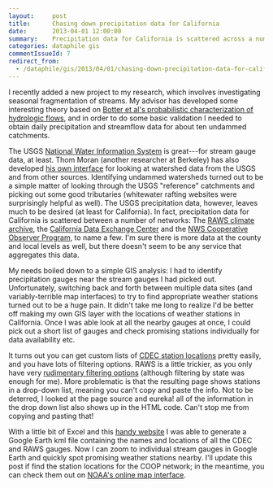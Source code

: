 ```yaml
---
layout:     post
title:      Chasing down precipitation data for California
date:       2013-04-01 12:00:00
summary:    Precipitation data for California is scattered across a number of different services.
categories: dataphile gis
commentIssueId: 7
redirect_from:
  - /dataphile/gis/2013/04/01/chasing-down-precipitation-data-for-california/
---
```


I recently added a new project to my research, which involves investigating seasonal fragmentation of streams. My advisor has developed some interesting theory based on <a href="http://onlinelibrary.wiley.com/doi/10.1029/2006WR005043/abstract">Botter et al's probabilistic characterization of hydrologic flows</a>, and in order to do some basic validation I needed to obtain daily precipitation and streamflow data for about ten undammed catchments.

The USGS <a href="http://waterdata.usgs.gov/nwis">National Water Information System</a> is great---for stream gauge data, at least. Thom Moran (another researcher at Berkeley) has also developed <a href="http://www.ocf.berkeley.edu/~tcmoran/CA_Catchments_html/catchments_overview_RefCatch1.html">his own interface</a> for looking at watershed data from the USGS and from other sources. Identifying undammed watersheds turned out to be a simple matter of looking through the USGS "reference" catchments and picking out some good tributaries (whitewater rafting websites were surprisingly helpful as well). The USGS precipitation data, however, leaves much to be desired (at least for California). In fact, precipitation data for California is scattered between a number of networks: The <a href="http://www.raws.dri.edu/">RAWS climate archive</a>, the <a href="http://cdec.water.ca.gov/">California Data Exchange Center</a> and the <a href="http://www.nws.noaa.gov/om/coop/">NWS Cooperative Observer Program</a>, to name a few. I'm sure there is more data at the county and local levels as well, but there doesn't seem to be any service that aggregates this data.

My needs boiled down to a simple GIS analysis: I had to identify precipitation gauges near the stream gauges I had picked out. Unfortunately, switching back and forth between multiple data sites (and variably-terrible map interfaces) to try to find appropriate weather stations turned out to be a huge pain. It didn't take me long to realize I'd be better off making my own GIS layer with the locations of weather stations in California. Once I was able look at all the nearby gauges at once, I could pick out a short list of gauges and check promising stations individually for data availability etc.

It turns out you can get custom lists of <a href="http://cdec.water.ca.gov/cgi-progs/staSearch">CDEC station locations</a> pretty easily, and you have lots of filtering options. RAWS is a little trickier, as you only have very <a href="http://www.wrcc.dri.edu/cgi-bin/raws1_pl">rudimentary filtering options</a> (although filtering by state was enough for me). More problematic is that the resulting page shows stations in a drop-down list, meaning you can't copy and paste the info. Not to be deterred, I looked at the page source and eureka! all of the information in the drop down list also shows up in the HTML code. Can't stop me from copying and pasting that!

With a little bit of Excel and this <a href="http://www.earthpoint.us/ExcelToKml.aspx">handy website</a> I was able to generate a Google Earth kml file containing the names and locations of all the CDEC and RAWS gauges. Now I can zoom to individual stream gauges in Google Earth and quickly spot promising weather stations nearby. I'll update this post if find the station locations for the COOP network; in the meantime, you can check them out on <a href="http://gis.ncdc.noaa.gov/map/viewer/">NOAA's online map interface</a>.

